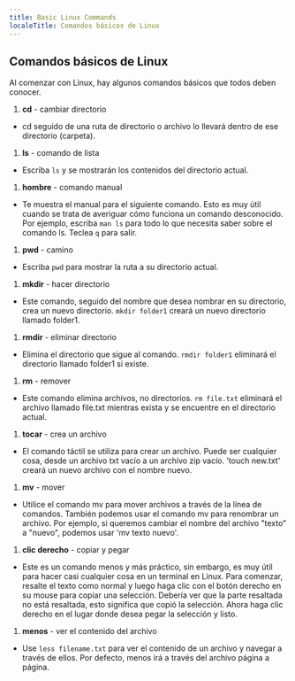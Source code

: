 ```yaml
---
title: Basic Linux Commands
localeTitle: Comandos básicos de Linux
---
```

## Comandos básicos de Linux

Al comenzar con Linux, hay algunos comandos básicos que todos deben conocer.

1.  **cd** - cambiar directorio

*   cd seguido de una ruta de directorio o archivo lo llevará dentro de ese directorio (carpeta).

1.  **ls** - comando de lista

*   Escriba `ls` y se mostrarán los contenidos del directorio actual.

1.  **hombre** - comando manual

*   Te muestra el manual para el siguiente comando. Esto es muy útil cuando se trata de averiguar cómo funciona un comando desconocido. Por ejemplo, escriba `man ls` para todo lo que necesita saber sobre el comando ls. Teclea `q` para salir.

1.  **pwd** - camino

*   Escriba `pwd` para mostrar la ruta a su directorio actual.

1.  **mkdir** - hacer directorio

*   Este comando, seguido del nombre que desea nombrar en su directorio, crea un nuevo directorio. `mkdir folder1` creará un nuevo directorio llamado folder1.

1.  **rmdir** - eliminar directorio

*   Elimina el directorio que sigue al comando. `rmdir folder1` eliminará el directorio llamado folder1 si existe.

1.  **rm** - remover

*   Este comando elimina archivos, no directorios. `rm file.txt` eliminará el archivo llamado file.txt mientras exista y se encuentre en el directorio actual.

1.  **tocar** - crea un archivo

*   El comando táctil se utiliza para crear un archivo. Puede ser cualquier cosa, desde un archivo txt vacío a un archivo zip vacío. 'touch new.txt' creará un nuevo archivo con el nombre nuevo.

1.  **mv** - mover

*   Utilice el comando mv para mover archivos a través de la línea de comandos. También podemos usar el comando mv para renombrar un archivo. Por ejemplo, si queremos cambiar el nombre del archivo "texto" a "nuevo", podemos usar 'mv texto nuevo'.

1.  **clic derecho** - copiar y pegar

*   Este es un comando menos y más práctico, sin embargo, es muy útil para hacer casi cualquier cosa en un terminal en Linux. Para comenzar, resalte el texto como normal y luego haga clic con el botón derecho en su mouse para copiar una selección. Debería ver que la parte resaltada no está resaltada, esto significa que copió la selección. Ahora haga clic derecho en el lugar donde desea pegar la selección y listo.

1.  **menos** - ver el contenido del archivo

*   Use `less filename.txt` para ver el contenido de un archivo y navegar a través de ellos. Por defecto, menos irá a través del archivo página a página.